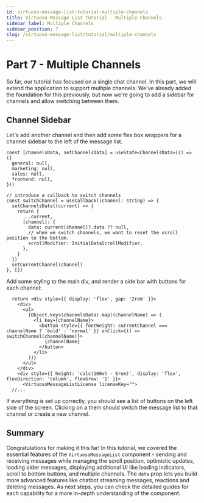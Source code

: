 ```yaml
---
id: virtuoso-message-list-tutorial-multiple-channels
title: Virtuoso Message List Tutorial - Multiple Channels
sidebar_label: Multiple Channels
sidebar_position: 7
slug: /virtuoso-message-list/tutorial/multiple-channels
---
```


# Part 7 - Multiple Channels

So far, our tutorial has focused on a single chat channel. In this part, we will extend the application to support multiple channels. We've already added the foundation for this previously, but now we're going to add a sidebar for channels and allow switching between them.

## Channel Sidebar

Let's add another channel and then add some flex box wrappers for a channel sidebar to the left of the message list.

```tsx
const [channelsData, setChannelsData] = useState<ChannelsData>(() => ({
  general: null,
  marketing: null,
  sales: null,
  frontend: null,
}))

// introduce a callback to switch channels
const switchChannel = useCallback((channel: string) => {
  setChannelsData((current) => {
    return {
      ...current,
      [channel]: {
        data: current[channel]?.data ?? null,
        // when we switch channels, we want to reset the scroll position to the bottom.
        scrollModifier: InitialDataScrollModifier,
      },
    }
  })
  setCurrentChannel(channel)
}, [])
```

Add some styling to the main div, and render a side bar with buttons for each channel:

```tsx
  return <div style={{ display: 'flex', gap: '2rem' }}>
    <div>
      <ul>
        {Object.keys(channelsData).map((channelName) => (
          <li key={channelName}>
            <button style={{ fontWeight: currentChannel === channelName ? 'bold' : 'normal' }} onClick={() => switchChannel(channelName)}>
              {channelName}
            </button>
          </li>
        ))}
      </ul>
    </div>
    <div style={{ height: 'calc(100vh - 6rem)', display: 'flex', flexDirection: 'column', flexGrow: '1' }}>
      <VirtuosoMessageListLicense licenseKey="">
  //...
```

If everything is set up correctly, you should see a list of buttons on the left side of the screen. Clicking on a them should switch the message list to that channel or create a new channel.

## Summary

Congratulations for making it this far! In this tutorial, we covered the essential features of the `VirtuosoMessageList` component - sending and receiving messages while managing the scroll position, optimistic updates, loading older messages, displaying additional UI like loading indicators, scroll to bottom buttons, and multiple channels. The `data` prop lets you build more advanced features like chatbot streaming messages, reactions and deleting messages. As next steps, you can check the detailed guides for each capability for a more in-depth understanding of the component.
